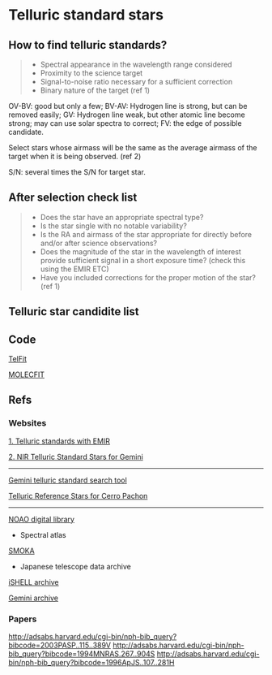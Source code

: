 # Telluric standard stars

## How to find telluric standards?

> - Spectral appearance in the wavelength range considered
> - Proximity to the science target
> - Signal-to-noise ratio necessary for a sufficient correction
> - Binary nature of the target
(ref 1)


OV-BV: good but only a few;
BV-AV: Hydrogen line is strong, but can be removed easily;
GV: Hydrogen line weak, but other atomic line become strong; may can use solar spectra to correct;
FV: the edge of possible candidate.

Select stars whose airmass will be the same as the average airmass of the target when it is being observed.
(ref 2)

S/N: several times the S/N for target star.

## After selection check list

> - Does the star have an appropriate spectral type?
> - Is the star single with no notable variability?
> - Is the RA and airmass of the star appropriate for directly before and/or after science observations?
> - Does the magnitude of the star in the wavelength of interest provide sufficient signal in a short exposure time? (check this using the EMIR ETC)
> - Have you included corrections for the proper motion of the star?
(ref 1)

## Telluric star candidite list



## Code

[TelFit](https://telfit.readthedocs.io/en/latest/)

[MOLECFIT](https://www.eso.org/sci/software/pipelines/skytools/molecfit)

## Refs

### Websites

[1. Telluric standards with EMIR](http://research.iac.es/proyecto/emir/pages/observing-with-emir/telluric-standards.php)

[2. NIR Telluric Standard Stars for Gemini](http://www.gemini.edu/sciops/instruments/nir/specstandards/index.html)

---------------------

[Gemini telluric standard search tool](http://www.gemini.edu/sciops/instruments/nir/specstandards/telluricsearch.html)

[Telluric Reference Stars for Cerro Pachon](https://www.noao.edu/kpno/phoenix/telcor_south.html)

---------------------

[NOAO digital library](http://ast.noao.edu/data)
- Spectral atlas

[SMOKA](https://smoka.nao.ac.jp/)
- Japanese telescope data archive

[iSHELL archive](https://smoka.nao.ac.jp/fssearch)

[Gemini archive](https://archive.gemini.edu/searchform)



### Papers

<http://adsabs.harvard.edu/cgi-bin/nph-bib_query?bibcode=2003PASP..115..389V>
<http://adsabs.harvard.edu/cgi-bin/nph-bib_query?bibcode=1994MNRAS.267..904S>
<http://adsabs.harvard.edu/cgi-bin/nph-bib_query?bibcode=1996ApJS..107..281H>